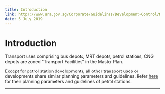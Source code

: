 ```yaml
---
title: Introduction
link: https://www.ura.gov.sg/Corporate/Guidelines/Development-Control/Non-Residential/Transport/Introduction
date: 5 July 2019
---
```


# Introduction

Transport uses comprising bus depots, MRT depots, petrol stations, CNG depots are zoned "Transport Facilities" in the Master Plan.

Except for petrol station developments, all other transport uses or developments share similar planning parameters and guidelines. Refer [here](https://www.ura.gov.sg/Corporate/Guidelines/Development-Control/Non-Residential/Transport/Petrol-Station) for their planning parameters and guidelines of petrol stations.

---


